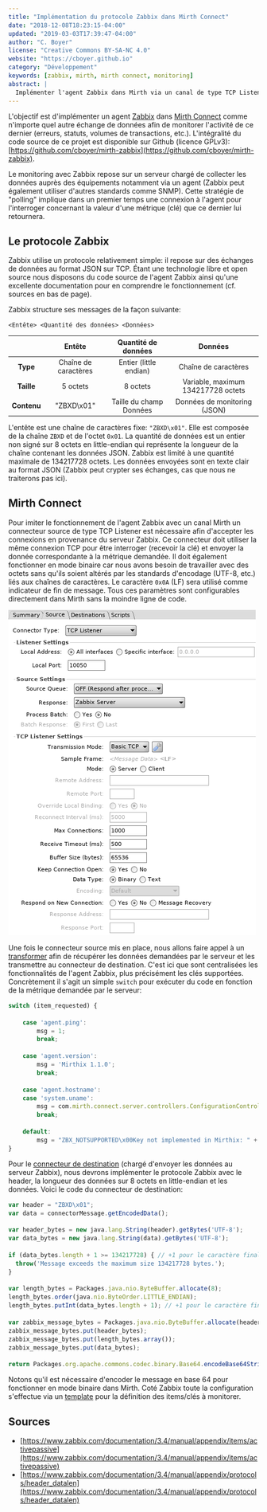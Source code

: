 ```yaml
---
title: "Implémentation du protocole Zabbix dans Mirth Connect"
date: "2018-12-08T18:23:15-04:00"
updated: "2019-03-03T17:39:47-04:00"
author: "C. Boyer"
license: "Creative Commons BY-SA-NC 4.0"
website: "https://cboyer.github.io"
category: "Développement"
keywords: [zabbix, mirth, mirth connect, monitoring]
abstract: |
  Implémenter l'agent Zabbix dans Mirth via un canal de type TCP Listener.
---
```


L'objectif est d'implémenter un agent [Zabbix](https://www.zabbix.com/) dans [Mirth Connect](https://www.nextgen.com/products-and-services/NextGen-Connect-Integration-Engine-Downloads) comme n'importe quel autre échange de données afin de monitorer l'activité de ce dernier (erreurs, statuts, volumes de transactions, etc.).
L'intégralité du code source de ce projet est disponible sur Github (licence GPLv3): [https://github.com/cboyer/mirth-zabbix](https://github.com/cboyer/mirth-zabbix).

Le monitoring avec Zabbix repose sur un serveur chargé de collecter les données auprès des équipements notamment via un agent (Zabbix peut également utiliser d'autres standards comme SNMP). Cette stratégie de "polling" implique dans un premier temps une connexion à l'agent pour l'interroger concernant la valeur d'une métrique (clé) que ce dernier lui retournera.


## Le protocole Zabbix

Zabbix utilise un protocole relativement simple: il repose sur des échanges de données au format JSON sur TCP. Étant une technologie libre et open source nous disposons du code source de l'agent Zabbix ainsi qu'une excellente documentation pour en comprendre le fonctionnement (cf. sources en bas de page).

Zabbix structure ses messages de la façon suivante:

```console
<Entête> <Quantité des données> <Données>
```

&nbsp; |Entête|Quantité de données|Données
:-----:|:-----:|:-----:|:-----:
**Type** |Chaîne de caractères|Entier (little endian)|Chaîne de caractères
**Taille** |5 octets|8 octets|Variable, maximum 134217728 octets
**Contenu** |"ZBXD\\x01"|Taille du champ Données|Données de monitoring (JSON)


L'entête est une chaîne de caractères fixe: `"ZBXD\x01"`. Elle est composée de la chaîne `ZBXD` et de l'octet `0x01`.
La quantité de données est un entier non signé sur 8 octets en little-endian qui représente la longueur de la chaîne contenant les données JSON. Zabbix est limité à une quantité maximale de 134217728 octets.
Les données envoyées sont en texte clair au format JSON (Zabbix peut crypter ses échanges, cas que nous ne traiterons pas ici).

## Mirth Connect

Pour imiter le fonctionnement de l'agent Zabbix avec un canal Mirth un connecteur source de type TCP Listener est nécessaire afin d'accepter les connexions en provenance du serveur Zabbix. Ce connecteur doit utiliser la même connexion TCP pour être interroger (recevoir la clé) et envoyer la donnée correspondante à la métrique demandée. Il doit également fonctionner en mode binaire car nous avons besoin de travailler avec des octets sans qu'ils soient altérés par les standards d'encodage (UTF-8, etc.) liés aux chaînes de caractères. Le caractère `0x0A` (LF) sera utilisé comme indicateur de fin de message. Tous ces paramètres sont configurables directement dans Mirth sans la moindre ligne de code.

![Configuration du connecteur source](mirth_source.png)

Une fois le connecteur source mis en place, nous allons faire appel à un [transformer](https://github.com/cboyer/mirth-zabbix/blob/master/src/destination_transformer.js) afin de récupérer les données demandées par le serveur et les transmettre au connecteur de destination. C'est ici que sont centralisées les fonctionnalités de l'agent Zabbix, plus précisément les clés supportées. Concrètement il s'agit un simple `switch` pour exécuter du code en fonction de la métrique demandée par le serveur:

```javascript
switch (item_requested) {

	case 'agent.ping':
		msg = 1;
		break;

	case 'agent.version':
		msg = 'Mirthix 1.1.0';
		break;

	case 'agent.hostname':
	case 'system.uname':
		msg = com.mirth.connect.server.controllers.ConfigurationController.getInstance().getServerName();
		break;

	default:
		msg = "ZBX_NOTSUPPORTED\x00Key not implemented in Mirthix: " + item_requested;
}
```

Pour le [connecteur de destination](https://github.com/cboyer/mirth-zabbix/blob/master/src/destination.js) (chargé d'envoyer les données au serveur Zabbix), nous devrons implémenter le protocole Zabbix avec le header, la longueur des données sur 8 octets en little-endian et les données.
Voici le code du connecteur de destination:

```javascript
var header = "ZBXD\x01";
var data = connectorMessage.getEncodedData();

var header_bytes = new java.lang.String(header).getBytes('UTF-8');
var data_bytes = new java.lang.String(data).getBytes('UTF-8');

if (data_bytes.length + 1 >= 134217728) { // +1 pour le caractère final 0x0A (LF)
  throw('Message exceeds the maximum size 134217728 bytes.');
}

var length_bytes = Packages.java.nio.ByteBuffer.allocate(8);
length_bytes.order(java.nio.ByteOrder.LITTLE_ENDIAN);
length_bytes.putInt(data_bytes.length + 1); // +1 pour le caractère final 0x0A (LF)

var zabbix_message_bytes = Packages.java.nio.ByteBuffer.allocate(header_bytes.length + length_bytes.array().length + data_bytes.length);
zabbix_message_bytes.put(header_bytes);
zabbix_message_bytes.put(length_bytes.array());
zabbix_message_bytes.put(data_bytes);

return Packages.org.apache.commons.codec.binary.Base64.encodeBase64String(zabbix_message_bytes.array());
```

Notons qu'il est nécessaire d'encoder le message en base 64 pour fonctionner en mode binaire dans Mirth.
Coté Zabbix toute la configuration s'effectue via un [template](https://github.com/cboyer/mirth-zabbix/blob/master/Zabbix/Zabbix_template.xml) pour la définition des items/clés à monitorer.


## Sources

 - [https://www.zabbix.com/documentation/3.4/manual/appendix/items/activepassive](https://www.zabbix.com/documentation/3.4/manual/appendix/items/activepassive)
 - [https://www.zabbix.com/documentation/3.4/manual/appendix/protocols/header_datalen](https://www.zabbix.com/documentation/3.4/manual/appendix/protocols/header_datalen)
